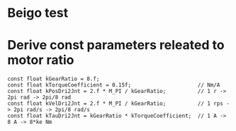 # Beigo test

# Derive const parameters releated to motor ratio
```shell
const float kGearRatio = 8.f;
const float kTorqueCoefficient = 0.15f;                     // Nm/A
const float kPosDri2Jnt = 2.f * M_PI / kGearRatio;          // 1 r -> 2pi rad -> 2pi/8 rad
const float kVelDri2Jnt = 2.f * M_PI / kGearRatio;          // 1 rps -> 2pi rad/s -> 2pi/8 rad/s
const float kTauDri2Jnt = kGearRatio * kTorqueCoefficient;  // 1 A -> 8 A -> 8*ke Nm
```


